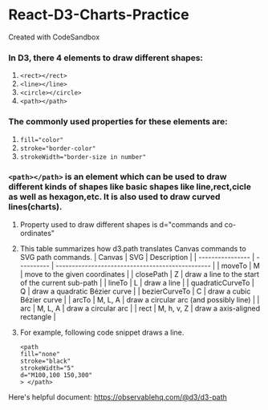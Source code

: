 # React-D3-Charts-Practice

Created with CodeSandbox

### In D3, there 4 elements to draw different shapes:

1. `<rect></rect>`
2. `<line></line>`
3. `<circle></circle>`
4. `<path></path>`

### The commonly used properties for these elements are:

1. `fill="color"`
2. `stroke="border-color"`
3. `strokeWidth="border-size in number"`

### `<path></path>` is an element which can be used to draw different kinds of shapes like basic shapes like line,rect,cicle as well as hexagon,etc. It is also used to draw curved lines(charts).

1. Property used to draw different shapes is d="commands and co-ordinates"

2. This table summarizes how d3.path translates Canvas commands to SVG path commands.
   | Canvas | SVG | Description |
   | ---------------- | ---------- | ------------------------------------------------ |
   | moveTo | M | move to the given coordinates |
   | closePath | Z | draw a line to the start of the current sub-path |
   | lineTo | L | draw a line |
   | quadraticCurveTo | Q | draw a quadratic Bézier curve |
   | bezierCurveTo | C | draw a cubic Bézier curve |
   | arcTo | M, L, A | draw a circular arc (and possibly line) |
   | arc | M, L, A | draw a circular arc |
   | rect | M, h, v, Z | draw a axis-aligned rectangle |

3. For example, following code snippet draws a line.
   ```
   <path
   fill="none"
   stroke="black"
   strokeWidth="5"
   d="M100,100 150,300"
   > </path>
   ```

Here's helpful document: https://observablehq.com/@d3/d3-path
